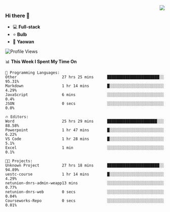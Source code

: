 <img  align="right" src="https://github-readme-stats.vercel.app/api?username=LolipopJ&show_icons=true&count_private=true&hide_title=true&include_all_commits=true&theme=vue">

### Hi there 👋

- :computer: **Full-stack**
- :star: **Bulb**
- :pill: **Yaowan**

<!--START_SECTION:waka-->
![Profile Views](http://img.shields.io/badge/Profile%20Views-10-blue)

📊 **This Week I Spent My Time On** 

```text
💬 Programming Languages: 
Other                    27 hrs 25 mins      ███████████████████████░░   95.31% 
Markdown                 1 hr 14 mins        █░░░░░░░░░░░░░░░░░░░░░░░░   4.29% 
JavaScript               6 mins              ░░░░░░░░░░░░░░░░░░░░░░░░░   0.4% 
JSON                     0 secs              ░░░░░░░░░░░░░░░░░░░░░░░░░   0.0%

🔥 Editors: 
Word                     25 hrs 29 mins      ██████████████████████░░░   88.58% 
Powerpoint               1 hr 47 mins        █░░░░░░░░░░░░░░░░░░░░░░░░   6.22% 
VS Code                  1 hr 28 mins        █░░░░░░░░░░░░░░░░░░░░░░░░   5.1% 
Excel                    1 min               ░░░░░░░░░░░░░░░░░░░░░░░░░   0.1%

🐱‍💻 Projects: 
Unknown Project          27 hrs 18 mins      ███████████████████████░░   94.89% 
uestc-course             1 hr 14 mins        █░░░░░░░░░░░░░░░░░░░░░░░░   4.29% 
netunion-dnrs-admin-weapp13 mins             ░░░░░░░░░░░░░░░░░░░░░░░░░   0.77% 
netunion-dnrs-web        0 secs              ░░░░░░░░░░░░░░░░░░░░░░░░░   0.04% 
Courseworks-Repo         0 secs              ░░░░░░░░░░░░░░░░░░░░░░░░░   0.01%

```


<!--END_SECTION:waka-->
